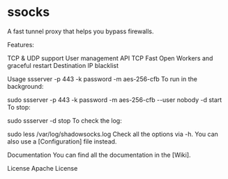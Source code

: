 # ssocks
A fast tunnel proxy that helps you bypass firewalls.

Features:

TCP & UDP support
User management API
TCP Fast Open
Workers and graceful restart
Destination IP blacklist

Usage
ssserver -p 443 -k password -m aes-256-cfb
To run in the background:

sudo ssserver -p 443 -k password -m aes-256-cfb --user nobody -d start
To stop:

sudo ssserver -d stop
To check the log:

sudo less /var/log/shadowsocks.log
Check all the options via -h. You can also use a [Configuration] file instead.

Documentation
You can find all the documentation in the [Wiki].

License
Apache License
